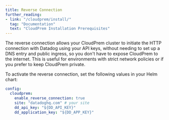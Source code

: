 ```yaml
---
title: Reverse Connection
further_reading:
- link: "/cloudprem/install/"
  tag: "Documentation"
  text: "CloudPrem Installation Prerequisites"
---
```


The reverse connection allows your CloudPrem cluster to initiate the HTTP connection with Datadog using your API keys, without needing to set up a DNS entry and public ingress, so you don't have to expose CloudPrem to the internet. This is useful for environments with strict network policies or if you prefer to keep CloudPrem private.

To activate the reverse connection, set the following values in your Helm chart:

```yaml
config:
  cloudprem:
    enable_reverse_connection: true
    site: "datadoghq.com" # your site
    dd_api_key: "${DD_API_KEY}"
    dd_application_key: "${DD_APP_KEY}"
```


